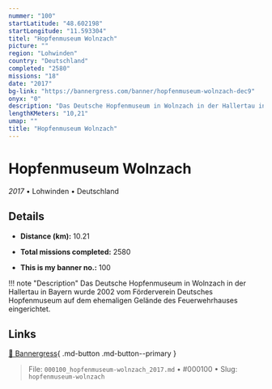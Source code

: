 ```yaml
---
nummer: "100"
startLatitude: "48.602198"
startLongitude: "11.593304"
titel: "Hopfenmuseum Wolnzach"
picture: ""
region: "Lohwinden"
country: "Deutschland"
completed: "2580"
missions: "18"
date: "2017"
bg-link: "https://bannergress.com/banner/hopfenmuseum-wolnzach-dec9"
onyx: "0"
description: "Das Deutsche Hopfenmuseum in Wolnzach in der Hallertau in Bayern wurde 2002 vom Förderverein Deutsches Hopfenmuseum auf dem ehemaligen Gelände des Feuerwehrhauses eingerichtet."
lengthKMeters: "10,21"
umap: ""
title: "Hopfenmuseum Wolnzach"
---
```

# Hopfenmuseum Wolnzach

*2017* • Lohwinden • Deutschland



## Details
- **Distance (km):** 10.21

- **Total missions completed:** 2580
- **This is my banner no.:** 100


!!! note "Description"
    Das Deutsche Hopfenmuseum in Wolnzach in der Hallertau in Bayern wurde 2002 vom Förderverein Deutsches Hopfenmuseum auf dem ehemaligen Gelände des Feuerwehrhauses eingerichtet.



## Links
[🔗 Bannergress](https://bannergress.com/banner/hopfenmuseum-wolnzach-dec9){ .md-button .md-button--primary }



> File: `000100_hopfenmuseum-wolnzach_2017.md` • #000100 • Slug: `hopfenmuseum-wolnzach`
